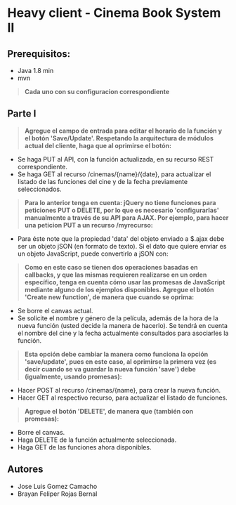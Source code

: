 # Heavy client - Cinema Book System II

## Prerequisitos:
- Java 1.8 min
- mvn 
> **Cada uno con su configuracion correspondiente** 

## Parte I
> **Agregue el campo de entrada para editar el horario de la función y el botón 'Save/Update'. Respetando la arquitectura de módulos actual del cliente, haga que al oprimirse el botón:**
- Se haga PUT al API, con la función actualizada, en su recurso REST correspondiente.
- Se haga GET al recurso /cinemas/{name}/{date}, para actualizar el listado de las funciones del cine y de la fecha previamente seleccionados.
> **Para lo anterior tenga en cuenta:
> jQuery no tiene funciones para peticiones PUT o DELETE, por lo que es necesario 'configurarlas' manualmente a través de su API para AJAX. Por ejemplo, para hacer una peticion PUT a un recurso /myrecurso:**
- Para éste note que la propiedad 'data' del objeto enviado a $.ajax debe ser un objeto jSON (en formato de texto). Si el dato que quiere enviar es un objeto JavaScript, puede convertirlo a jSON con:
> **Como en este caso se tienen dos operaciones basadas en callbacks, y que las mismas requieren realizarse en un orden específico, tenga en cuenta cómo usar las promesas de JavaScript mediante alguno de los ejemplos disponibles.
> Agregue el botón 'Create new function', de manera que cuando se oprima:**
- Se borre el canvas actual.
- Se solicite el nombre y género de la película, además de la hora de la nueva función (usted decide la manera de hacerlo). Se tendrá en cuenta el nombre del cine y la fecha actualmente consultados para asociarles la función.
> **Esta opción debe cambiar la manera como funciona la opción 'save/update', pues en este caso, al oprimirse la primera vez (es decir cuando se va guardar la nueva función 'save') debe (igualmente, usando promesas):**
- Hacer POST al recurso /cinemas/{name}, para crear la nueva función.
- Hacer GET al respectivo recurso, para actualizar el listado de funciones.
> **Agregue el botón 'DELETE', de manera que (también con promesas):**
- Borre el canvas.
- Haga DELETE de la función actualmente seleccionada.
- Haga GET de las funciones ahora disponibles.
## Autores
- Jose Luis Gomez Camacho 
- Brayan Feliper Rojas Bernal 

